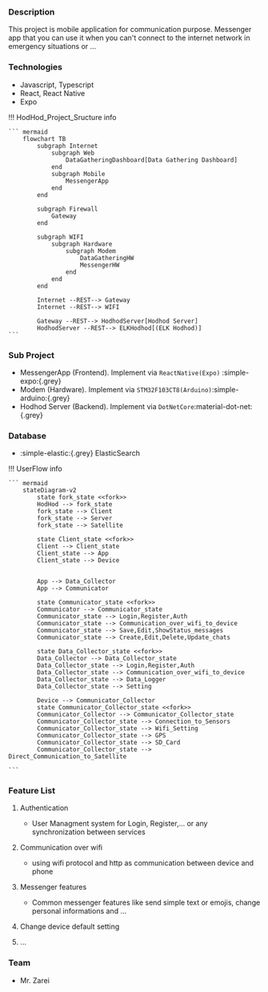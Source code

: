 ### Description

This project is mobile application for communication purpose.
Messenger app that you can use it when you can't connect to the internet network in emergency situations or ...

### Technologies

-   Javascript, Typescript
-   React, React Native
-   Expo

!!! HodHod_Project_Sructure info

    ``` mermaid
        flowchart TB
            subgraph Internet
                subgraph Web
                    DataGatheringDashboard[Data Gathering Dashboard]
                end
                subgraph Mobile
                    MessengerApp
                end
            end

            subgraph Firewall
                Gateway
            end

            subgraph WIFI
                subgraph Hardware
                    subgraph Modem
                        DataGatheringHW
                        MessengerHW
                    end
                end
            end

            Internet --REST--> Gateway
            Internet --REST--> WIFI

            Gateway --REST--> HodhodServer[Hodhod Server]
            HodhodServer --REST--> ELKHodhod[(ELK Hodhod)]
    ```

### Sub Project

* MessengerApp (Frontend). Implement via `ReactNative(Expo)` :simple-expo:{.grey} 
* Modem (Hardware). Implement via `STM32F103CT8(Arduino)`:simple-arduino:{.grey} 
* Hodhod Server (Backend). Implement via `DotNetCore`:material-dot-net:{.grey} 

### Database
* :simple-elastic:{.grey} ElasticSearch

!!! UserFlow info

    ``` mermaid
        stateDiagram-v2
            state fork_state <<fork>>
            HodHod --> fork_state
            fork_state --> Client
            fork_state --> Server
            fork_state --> Satellite

            state Client_state <<fork>>
            Client --> Client_state
            Client_state --> App
            Client_state --> Device


            App --> Data_Collector
            App --> Communicator

            state Communicator_state <<fork>>
            Communicator --> Communicator_state
            Communicator_state --> Login,Register,Auth
            Communicator_state --> Communication_over_wifi_to_device
            Communicator_state --> Save,Edit,ShowStatus_messages
            Communicator_state --> Create,Edit,Delete,Update_chats

            state Data_Collector_state <<fork>>
            Data_Collector --> Data_Collector_state
            Data_Collector_state --> Login,Register,Auth
            Data_Collector_state --> Communication_over_wifi_to_device
            Data_Collector_state --> Data_Logger
            Data_Collector_state --> Setting

            Device --> Communicator_Collector
            state Communicator_Collector_state <<fork>>
            Communicator_Collector --> Communicator_Collector_state
            Communicator_Collector_state --> Connection_to_Sensors
            Communicator_Collector_state --> Wifi_Setting
            Communicator_Collector_state --> GPS
            Communicator_Collector_state --> SD_Card
            Communicator_Collector_state --> Direct_Communication_to_Satellite

    ```

### Feature List

1.  Authentication

    -   User Managment system for Login, Register,... or any synchronization between services

2.  Communication over wifi

    -   using wifi protocol and http as communication between device and phone

3.  Messenger features

    -   Common messenger features like send simple text or emojis, change personal informations and ...

4.  Change device default setting
5.  ...

### Team

-   Mr. Zarei
